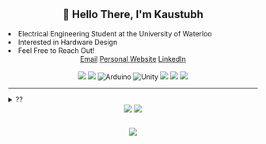 <h2 align="center"> 👋 Hello There, I'm Kaustubh </h2>

<li>Electrical Engineering Student at the University of Waterloo</li>
<li>Interested in Hardware Design</li>
<li>Feel Free to Reach Out!</li>

<div align="center">
  <a href="mailto:kaustubhdoval@gmail.com">Email</a>
  <a href="">Personal Website</a>
  <a href="https://www.linkedin.com/in/kaustubhdoval/">LinkedIn</a>
</div>

<br>

<div align="center">
  <img src="https://img.shields.io/badge/c++%20-%2300599C.svg?&style=for-the-badge&logo=c%2B%2B&ogoColor=white"/> 
  <img src="https://img.shields.io/badge/python%20-%2314354C.svg?&style=for-the-badge&logo=python&logoColor=white"/>  
  <img alt="Arduino" src="https://img.shields.io/badge/-Arduino-00979D?style=for-the-badge&logo=Arduino&logoColor=white"/>
  <img alt="Unity" src="https://img.shields.io/badge/unity-%23000000.svg?style=for-the-badge&logo=unity&logoColor=white"/> 
  <img src="https://img.shields.io/badge/html5%20-%23E34F26.svg?&style=for-the-badge&logo=html5&logoColor=white"/> 
  <img src="https://img.shields.io/badge/css3%20-%231572B6.svg?&style=for-the-badge&logo=css3&logoColor=white"/>
  <img src="https://img.shields.io/badge/css3%20-%231572B6.svg?&style=for-the-badge&logo=css3&logoColor=white"/>
</div>

<hr>

<details>
<summary> ?? </summary>
  <img src='https://github.com/SKAI-24/SKAI-24/blob/main/yes.gif' align='center'>
</details>

<div align="center">
  <img align="center" src='https://github-readme-stats.vercel.app/api?username=SKAI-24&show_icons=true&theme=gotham&count_private=true&line_height=40'  align="left" />
  <img align="center" src='https://github-readme-stats.vercel.app/api/top-langs/?username=SKAI-24&langs_count=5&theme=gotham' />
</div>

<br>

<p align="center">
<img src="https://badges.pufler.dev/visits/SKAI-24/SKAI-24?color=black&logo=github" />
</p>
<!---
SKAI-24/SKAI-24 is a ✨ special ✨ repository because its `README.md` (this file) appears on your GitHub profile.
You can click the Preview link to take a look at your changes.
--->
